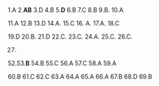 

1.A  2.**AB**  3.D  4.B  5.**D**  6.B  7.C  8.B  9.B. 10.A

11.A  12.B  13.D  14.A. 15.C 16. A. 17.A. 18.C

19.D  20.B. 21.D  22.C. 23.C. 24.A.  25.C. 26.C. 

27.





52.53.**B** 54.B 55.C 56.A 57.C 58.A 59.A

60.B 61.C 62.C 63.A 64.A 65.A 66.A 67.B 68.D 69.B